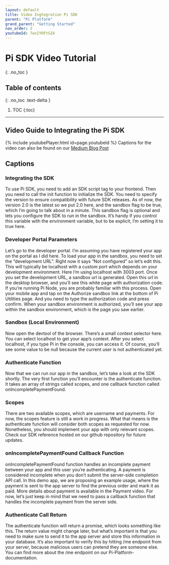 ```yaml
---
layout: default
title: Video Ingtegration Pi SDK
parent: "Pi Platform"
grand_parent: "Getting Started"
nav_order: 2
youtubeId: 7wsIYOFtSZ4
---
```


# Pi SDK Video Tutorial
{: .no_toc }

## Table of contents
{: .no_toc .text-delta }

1. TOC
{:toc}

---
## Video Guide to Integrating the Pi SDK
{% include youtubePlayer.html id=page.youtubeId %}
Captions for the video can also be found on our [Medium Blog Post](https://pinetwork-official.medium.com/hackathon-workshop-transcripts-86367175ebb3)

## Captions
### Integrating the SDK
To use Pi SDK, you need to add an SDK script tag to your frontend. Then you need to call the init function to initialize the SDK. You need to specify the version to ensure compatibility with future SDK releases. As of now, the version 2.0 is the latest so we put 2.0 here, and the sandbox flag to be true, which I’m going to talk about in a minute. This sandbox flag is optional and lets you configure the SDK to run in the sandbox. It’s handy if you control this variable with the environment variable, but to be explicit, I’m setting it to true here.

### Developer Portal Parameters
Let’s go to the developer portal. I’m assuming you have registered your app on the portal as I did here. To load your app in the sandbox, you need to set the “development URL”. Right now it says “Not configured” so let’s edit this. This will typically be localhost with a custom port which depends on your development environment. Here I’m using localhost with 3003 port. Once you set the development URL, a sandbox url is generated. Open this url in the desktop browser, and you’ll see this white page with authorization code. If you’re running Pi Node, you are probably familiar with this process. Open your mobile app and tap on the Authorize sandbox link at the bottom of Pi Utilities page. And you need to type the authorization code and press confirm. When your sandbox environment is authorized, you’ll see your app within the sandbox environment, which is the page you saw earlier.

### Sandbox (Local Environment)
Now open the devtool of the browser. There’s a small context selector here. You can select localhost to get your app’s context. After you select localhost, if you type Pi in the console, you can access it. Of course, you’ll see some value to be null because the current user is not authenticated yet.

### Authenticate Function
Now that we can run our app in the sandbox, let’s take a look at the SDK shortly. The very first function you’ll encounter is the authenticate function. It takes an array of strings called scopes, and one callback function called onIncompletePaymentFound. 

### Scopes
There are two available scopes, which are username and payments. For now, the scopes feature is still a work in progress. What that means is the authenticate function will consider both scopes as requested for now. Nonetheless, you should implement your app with only relevant scopes. Check our SDK reference hosted on our github repository for future updates.

### onIncompletePaymentFound Callback Function
onIncompletePaymentFound function handles an incomplete payment between your app and this user you’re authenticating. A payment is considered incomplete when you don’t submit the server-side completion API call. In this demo app, we are proposing an example usage, where the payment is sent to the app server to find the previous order and mark it as paid. More details about payment is available in the Payment video. For now, let’s just keep in mind that we need to pass a callback function that handles the incomplete payment from the server side.

### Authenticate Call Return
The authenticate function will return a promise, which looks something like this. The return value might change later, but what’s important is that you need to make sure to send it to the app server and store this information in your database. It’s also important to verify this by hitting /me endpoint from your server, because malicious users can pretend they are someone else. You can find more about the /me endpoint on our Pi-Platform-documentation.
